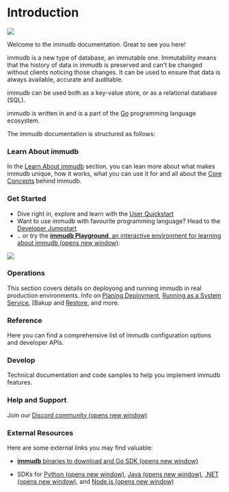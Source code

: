 # Introduction

![](.gitbook/assets/immudb-mascot.svg)

Welcome to the immudb documentation. Great to see you here!

immudb is a new type of database, an immutable one.  Immutability means that the history of data in immudb is preserved and can't be changed without clients noticing those changes. It can be used to ensure that data is always available, accurate and auditable.

immudb can be used both as a key-value store, or as a relational database (SQL).

immudb is written in and is a part of the [Go](https://go.dev/) programming language ecosystem.

The immudb documentation is structured as follows:

### Learn About immudb <a href="#about" id="about"></a>

In the [Learn About immudb](./learn-about-immudb/immudb-explained.md) section, you can lean more about what makes immudb unique, how it works, what you can use it for and all about the [Core Concepts](./learn-about-immudb/core-concepts.md) behind immudb.

### Get Started <a href="#getting-started" id="getting-started"></a>

* Dive right in, explore and learn with the [User Quickstart](./get-started/user-quickstart-with-immudb-and-immuclient.md)
* Want to use immudb with favourite programming language? Head to the [Developer Jumpstart](./get-started/getting-started-with-immudb-development.md)
* .. or try the [**immudb Playground**, an interactive environment for learning about immudb (opens new window)](https://play.codenotary.com):

![](.gitbook/assets/playground.jpg)

### Operations <a href="#operations" id="operations"></a>

This section covers details on deployong and running immudb in real production environments. Info on [Planing Deployment](./operations/planning-deployment.md), [Running as a System Service](./operations/running-as-a-system-service.md), [Bakup and [Restore](./operations/hot-backup-and-restore), and more.

### Reference <a href="#reference" id="reference"></a>

Here you can find a comprehensive list of immudb configuration options and developer APIs.

### Develop <a href="#develop" id="develop"></a>

Technical documentation and code samples to help you implement immudb features.

### Help and Support <a href="#help-and-support" id="help-and-support"></a>

Join our [Discord community (opens new window)](https://discord.gg/ThSJxNEHhZ)

### External Resources <a href="#external-resources" id="external-resources"></a>

Here are some external links you may find valuable:

* [**immudb** binaries to download and Go SDK (opens new window)](https://github.com/codenotary/immudb)
* SDKs for [Python (opens new window)](https://github.com/codenotary/immudb-py), [Java (opens new window)](https://github.com/codenotary/immudb4j), [.NET (opens new window)](https://github.com/codenotary/immudb4dotnet), and [Node.js (opens new window)](https://github.com/codenotary/immudb-node)

  <CnSocialButton social="twitter" target="_blank" rel="external" href="https://twitter.com/intent/tweet?text=immudb:%20lightweight,%20high-speed%20immutable%20database!&url=https://github.com/codenotary/immudb"></CnSocialButton>